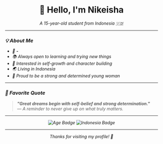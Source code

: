 <h1 align="center">👋 Hello, I'm Nikeisha</h1>

<p align="center">
  <em>A 15-year-old student from Indonesia 🇮🇩 <br>
</p>

---

### 💡 About Me

- 🎯 **-**  
- 📚 Always open to learning and trying new things  
- 🌱 Interested in self-growth and character building  
- 🌏 Living in Indonesia  
- 👩 Proud to be a strong and determined young woman  

---

### 💬 Favorite Quote

> **"Great dreams begin with self-belief and strong determination."**  
> *— A reminder to never give up on what truly matters.*

---

<p align="center">
  <img src="https://img.shields.io/badge/Age-15-lightgrey" alt="Age Badge"/>
  <img src="https://img.shields.io/badge/Nationality-Indonesia-red" alt="Indonesia Badge"/>
</p>

---

<p align="center">
  <em>Thanks for visiting my profile! 💙</em>
</p>
